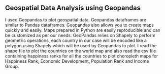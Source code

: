 ## Geospatial Data Analysis using Geopandas

I used Geopandas to plot geospatial data. Geopandas dataframes are similar to Pandas dataframes. Geopandas also allows you to create maps quickly and easily. Maps prepared in Python are easily reproducible and can be customized as per our needs. GeoPandas relies on Shapely to perform geometric operations, each country in our case will be encoded like a polygon using Shapely which will be used by Geopandas to plot.
I read the shape file to plot the countries on the world map and also read the csv file containing happiness ranks for all the countries to plot choropleth maps for Happiness Rank, Economic Development, Population Rank and Income Group. 
